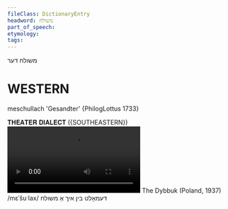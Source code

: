 ```yaml
---
fileClass: DictionaryEntry
headword: משולח
part_of_speech: 
etymology: 
tags: 
---
```

משולח
דער

WESTERN
========

meschullach 'Gesandter' {PhilogLottus 1733}

𝐓𝐇𝐄𝐀𝐓𝐄𝐑 𝐃𝐈𝐀𝐋𝐄𝐂𝐓 ({SOUTHEASTERN})
![](https://ia801508.us.archive.org/24/items/FilmLexicon/Dybbuk1937-DemoltBinIkhAMeshulakhmeshulekh.mp4)
The Dybbuk (Poland, 1937)
/mɛˈšuˑlax/
דעמאָלט בין איך אַ משולח
